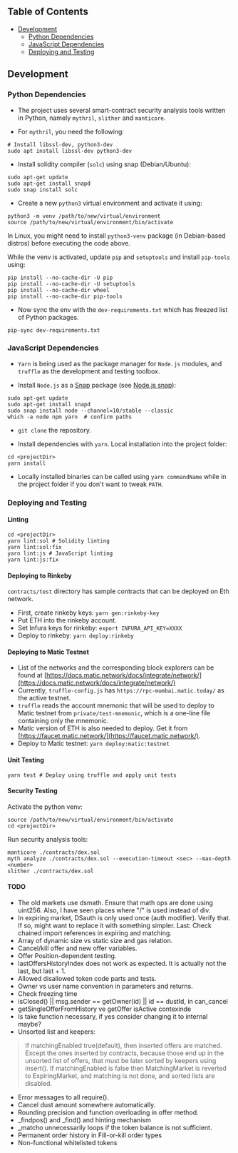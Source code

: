 ## Table of Contents
+ [Development](#development)
    + [Python Dependencies](#python-dependencies)
    + [JavaScript Dependencies](#javascript-dependencies)
    + [Deploying and Testing](#deploying-and-testing)

## Development
### Python Dependencies
+ The project uses several smart-contract security analysis tools written in Python, namely
`mythril`, `slither` and `manticore`.

+ For `mythril`, you need the following:
```shell
# Install libssl-dev, python3-dev
sudo apt install libssl-dev python3-dev
```

+ Install solidity compiler (`solc`) using snap (Debian/Ubuntu):
```shell
sudo apt-get update
sudo apt-get install snapd
sudo snap install solc
```

+ Create a new `python3` virtual environment and activate it using:
```shell
python3 -m venv /path/to/new/virtual/environment
source /path/to/new/virtual/environment/bin/activate
```
In Linux, you might need to install `python3-venv` package (in Debian-based distros) before executing the code above.

While the venv is activated, update `pip` and `setuptools` and install `pip-tools` using:
```shell
pip install --no-cache-dir -U pip
pip install --no-cache-dir -U setuptools
pip install --no-cache-dir wheel
pip install --no-cache-dir pip-tools
```

+ Now sync the env with the `dev-requirements.txt` which has freezed list of Python packages.
```shell
pip-sync dev-requirements.txt
```

### JavaScript Dependencies
+ `Yarn` is being used as the package manager for `Node.js` modules, and `truffle` as the development and testing toolbox.

+ Install `Node.js` as a [Snap](https://snapcraft.io/) package (see [Node.js snap](https://github.com/nodesource/distributions/blob/master/README.md#snap)):
```shell
sudo apt-get update
sudo apt-get install snapd
sudo snap install node --channel=10/stable --classic
which -a node npm yarn  # confirm paths
```

+ `git clone` the repository.

+ Install dependencies with `yarn`. Local installation into the project folder:
```shell
cd <projectDir>
yarn install
```
+ Locally installed binaries can be called using `yarn commandName` while in the project folder if you don't want to tweak `PATH`.

### Deploying and Testing
#### Linting
```shell
cd <projectDir>
yarn lint:sol # Solidity linting
yarn lint:sol:fix
yarn lint:js # JavaScript linting
yarn lint:js:fix
```

#### Deploying to Rinkeby
`contracts/test` directory has sample contracts that can be deployed on Eth network.
+ First, create rinkeby keys: `yarn gen:rinkeby-key`
+ Put ETH into the rinkeby account.
+ Set Infura keys for rinkeby: `export INFURA_API_KEY=XXXX`
+ Deploy to rinkeby: `yarn deploy:rinkeby`

#### Deploying to Matic Testnet
+ List of the networks and the corresponding block explorers can be found at [https://docs.matic.network/docs/integrate/network/](https://docs.matic.network/docs/integrate/network/)
+ Currently, `truffle-config.js` has `https://rpc-mumbai.matic.today/` as the active testnet.
+ `truffle` reads the account mnemonic that will be used to deploy to Matic testnet from `private/test-mnemonic`, which is a one-line file containing only the mnemonic.
+ Matic version of ETH is also needed to deploy. Get it from [https://faucet.matic.network/](https://faucet.matic.network/).
+ Deploy to Matic testnet: `yarn deploy:matic:testnet`

#### Unit Testing
```shell
yarn test # Deploy using truffle and apply unit tests
```

#### Security Testing
Activate the python venv:
```shell
source /path/to/new/virtual/environment/bin/activate
cd <projectDir>
```
Run security analysis tools:
```shell
manticore ./contracts/dex.sol
myth analyze ./contracts/dex.sol --execution-timeout <sec> --max-depth <number>
slither ./contracts/dex.sol
```
#### TODO
+ The old markets use dsmath. Ensure that math ops are done using uint256. Also, I have seen places where "/" is used instead of div.
+ In expiring market, DSauth is only used once (auth modifier). Verify that. If so, might want to replace it with something simpler.
Last: Check chained import references in expiring and matching.
+ Array of dynamic size vs static size and gas relation.
+ Cancel/kill offer and new offer variables.
+ Offer Position-dependent testing.
+ lastOffersHistoryIndex does not work as expected. It is actually not the last, but last + 1.
+ Allowed disallowed token code parts and tests.
+ Owner vs user name convention in parameters and returns.
+ Check freezing time
+ isClosed() || msg.sender == getOwner(id) || id == dustId, in can_cancel
+ getSingleOfferFromHistory ve getOffer isActive contexinde
+ Is take function necessary, if yes consider changing it to internal maybe?
+ Unsorted list and keepers:
> If matchingEnabled true(default), then inserted offers are matched. Except the ones inserted by contracts, because those end up in the unsorted list of offers, that must be later sorted by keepers using insert(). If matchingEnabled is false then MatchingMarket is reverted to ExpiringMarket, and matching is not done, and sorted lists are disabled.

+ Error messages to all require().
+ Cancel dust amount somewhere automatically.
+ Rounding precision and function overloading in offer method.
+ _findpos() and _find() and hinting mechanism
+ _matcho unnecessarily loops if the token balance is not sufficient.
+ Permanent order history in Fill-or-kill order types
+ Non-functional whitelisted tokens
